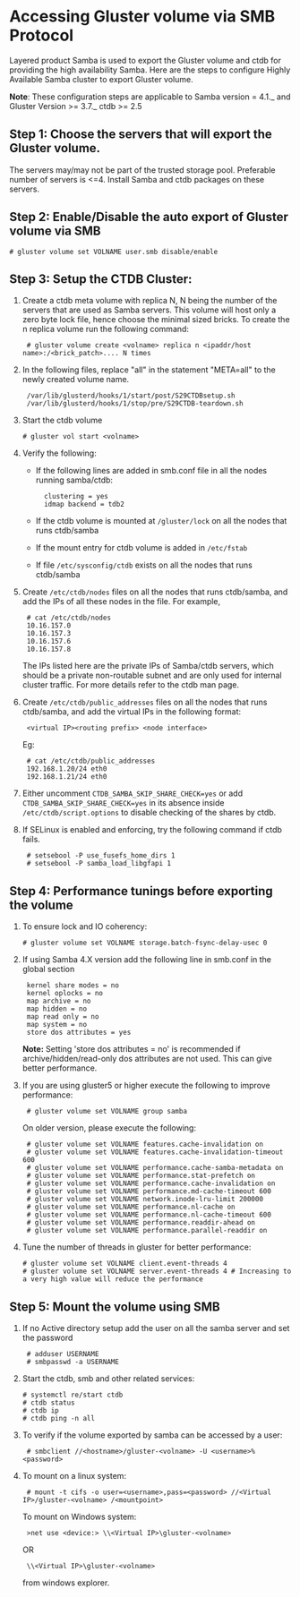 # Accessing Gluster volume via SMB Protocol

Layered product Samba is used to export the Gluster volume and ctdb
for providing the high availability Samba. Here are the steps to
configure Highly Available Samba cluster to export Gluster volume.

**Note**: These configuration steps are applicable to Samba version =
4.1._ and Gluster Version >= 3.7._ ctdb >= 2.5

## Step 1: Choose the servers that will export the Gluster volume.

The servers may/may not be part of the trusted storage
pool. Preferable number of servers is <=4. Install Samba and ctdb
packages on these servers.

## Step 2: Enable/Disable the auto export of Gluster volume via SMB

```
# gluster volume set VOLNAME user.smb disable/enable
```

## Step 3: Setup the CTDB Cluster:

1.  Create a ctdb meta volume with replica N, N being the number of the
    servers that are used as Samba servers. This volume will host only
    a zero byte lock file, hence choose the minimal sized bricks. To
    create the n replica volume run the following command:

         # gluster volume create <volname> replica n <ipaddr/host name>:/<brick_patch>.... N times

2.  In the following files, replace "all" in the statement "META=all"
    to the newly created volume name.

         /var/lib/glusterd/hooks/1/start/post/S29CTDBsetup.sh
         /var/lib/glusterd/hooks/1/stop/pre/S29CTDB-teardown.sh

3.  Start the ctdb volume

        # gluster vol start <volname>

4.  Verify the following:

    - If the following lines are added in smb.conf file in all the
      nodes running samba/ctdb:

            clustering = yes
            idmap backend = tdb2

    - If the ctdb volume is mounted at `/gluster/lock` on all the
      nodes that runs ctdb/samba
    - If the mount entry for ctdb volume is added in `/etc/fstab`
    - If file `/etc/sysconfig/ctdb` exists on all the nodes that runs
      ctdb/samba

5.  Create `/etc/ctdb/nodes` files on all the nodes that runs ctdb/samba,
    and add the IPs of all these nodes in the file. For example,

         # cat /etc/ctdb/nodes
         10.16.157.0
         10.16.157.3
         10.16.157.6
         10.16.157.8

    The IPs listed here are the private IPs of Samba/ctdb servers,
    which should be a private non-routable subnet and are only used for
    internal cluster traffic. For more details refer to the ctdb man
    page.

6.  Create `/etc/ctdb/public_addresses` files on all the nodes that runs
    ctdb/samba, and add the virtual IPs in the following format:

         <virtual IP><routing prefix> <node interface>

    Eg:

         # cat /etc/ctdb/public_addresses
         192.168.1.20/24 eth0
         192.168.1.21/24 eth0

7.  Either uncomment `CTDB_SAMBA_SKIP_SHARE_CHECK=yes` or add
    `CTDB_SAMBA_SKIP_SHARE_CHECK=yes` in its absence inside
    `/etc/ctdb/script.options` to disable checking of the shares by
    ctdb.

8.  If SELinux is enabled and enforcing, try the following command if
    ctdb fails.

         # setsebool -P use_fusefs_home_dirs 1
         # setsebool -P samba_load_libgfapi 1

## Step 4: Performance tunings before exporting the volume

1.  To ensure lock and IO coherency:

        # gluster volume set VOLNAME storage.batch-fsync-delay-usec 0

2.  If using Samba 4.X version add the following line in smb.conf in
    the global section

         kernel share modes = no
         kernel oplocks = no
         map archive = no
         map hidden = no
         map read only = no
         map system = no
         store dos attributes = yes

    **Note:** Setting 'store dos attributes = no' is recommended if
    archive/hidden/read-only dos attributes are not used. This can give
    better performance.

3.  If you are using gluster5 or higher execute the following to
    improve performance:

         # gluster volume set VOLNAME group samba

    On older version, please execute the following:

         # gluster volume set VOLNAME features.cache-invalidation on
         # gluster volume set VOLNAME features.cache-invalidation-timeout 600
         # gluster volume set VOLNAME performance.cache-samba-metadata on
         # gluster volume set VOLNAME performance.stat-prefetch on
         # gluster volume set VOLNAME performance.cache-invalidation on
         # gluster volume set VOLNAME performance.md-cache-timeout 600
         # gluster volume set VOLNAME network.inode-lru-limit 200000
         # gluster volume set VOLNAME performance.nl-cache on
         # gluster volume set VOLNAME performance.nl-cache-timeout 600
         # gluster volume set VOLNAME performance.readdir-ahead on
         # gluster volume set VOLNAME performance.parallel-readdir on

4.  Tune the number of threads in gluster for better performance:

        # gluster volume set VOLNAME client.event-threads 4
        # gluster volume set VOLNAME server.event-threads 4 # Increasing to a very high value will reduce the performance

## Step 5: Mount the volume using SMB

1.  If no Active directory setup add the user on all the samba server
    and set the password

         # adduser USERNAME
         # smbpasswd -a USERNAME

2.  Start the ctdb, smb and other related services:

        # systemctl re/start ctdb
        # ctdb status
        # ctdb ip
        # ctdb ping -n all

3.  To verify if the volume exported by samba can be accessed by a
    user:

         # smbclient //<hostname>/gluster-<volname> -U <username>%<password>

4.  To mount on a linux system:

         # mount -t cifs -o user=<username>,pass=<password> //<Virtual IP>/gluster-<volname> /<mountpoint>

    To mount on Windows system:

         >net use <device:> \\<Virtual IP>\gluster-<volname>

    OR

         \\<Virtual IP>\gluster-<volname>

    from windows explorer.
